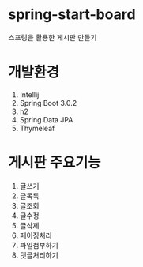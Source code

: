 # spring-start-board
스프링을 활용한 게시판 만들기

# 개발환경
1. Intellij
2. Spring Boot 3.0.2
3. h2
4. Spring Data JPA
5. Thymeleaf

# 게시판 주요기능
1. 글쓰기
2. 글목록
3. 글조회
4. 글수정
5. 글삭제
6. 페이징처리
7. 파일첨부하기
8. 댓글처리하기


